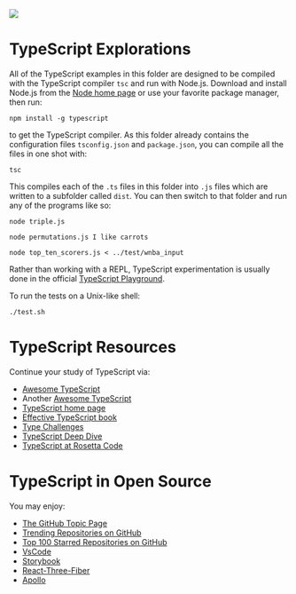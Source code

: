 <img src="https://raw.githubusercontent.com/rtoal/ple/main/docs/resources/typescript-logo-64.png">

# TypeScript Explorations

All of the TypeScript examples in this folder are designed to be compiled with the TypeScript compiler `tsc` and run with Node.js. Download and install Node.js from the [Node home page](https://nodejs.org) or use your favorite package manager, then run:

```
npm install -g typescript
```

to get the TypeScript compiler. As this folder already contains the configuration files `tsconfig.json` and `package.json`, you can compile all the files in one shot with:

```
tsc
```

This compiles each of the `.ts` files in this folder into `.js` files which are written to a subfolder called `dist`. You can then switch to that folder and run any of the programs like so:

```
node triple.js
```

```
node permutations.js I like carrots
```

```
node top_ten_scorers.js < ../test/wnba_input
```

Rather than working with a REPL, TypeScript experimentation is usually done in the official [TypeScript Playground](https://www.typescriptlang.org/play).

To run the tests on a Unix-like shell:

```
./test.sh
```

# TypeScript Resources

Continue your study of TypeScript via:

- [Awesome TypeScript](https://github.com/dzharii/awesome-typescript)
- Another [Awesome TypeScript](https://github.com/semlinker/awesome-typescript)
- [TypeScript home page](https://www.typescriptlang.org/)
- [Effective TypeScript book](https://effectivetypescript.com/)
- [Type Challenges](https://github.com/type-challenges/type-challenges)
- [TypeScript Deep Dive](https://basarat.gitbook.io/typescript/)
- [TypeScript at Rosetta Code](https://rosettacode.org/wiki/Category:TypeScript)

# TypeScript in Open Source

You may enjoy:

- [The GitHub Topic Page](https://github.com/topics/typescript)
- [Trending Repositories on GitHub](https://github.com/trending/typescript)
- [Top 100 Starred Repositories on GitHub](https://github.com/EvanLi/Github-Ranking/blob/master/Top100/TypeScript.md)
- [VsCode](https://github.com/microsoft/vscode)
- [Storybook](https://github.com/storybookjs/storybook)
- [React-Three-Fiber](https://github.com/pmndrs/react-three-fiber)
- [Apollo](https://github.com/apollographql/apollo-server)
